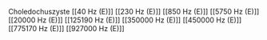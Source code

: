 Choledochuszyste
[[40 Hz (E)]]
[[230 Hz (E)]]
[[850 Hz (E)]]
[[5750 Hz (E)]]
[[20000 Hz (E)]]
[[125190 Hz (E)]]
[[350000 Hz (E)]]
[[450000 Hz (E)]]
[[775170 Hz (E)]]
[[927000 Hz (E)]]